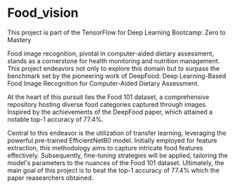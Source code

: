 # Food_vision

This project is part of the TensorFlow for Deep Learning Bootcamp: Zero to Mastery

Food image recognition, pivotal in computer-aided dietary assessment, stands as a cornerstone for health monitoring and nutrition management. This project endeavors not only to explore this domain but to surpass the benchmark set by the pioneering work of DeepFood: Deep Learning-Based Food Image Recognition for Computer-Aided Dietary Assessment.

At the heart of this pursuit lies the Food 101 dataset, a comprehensive repository hosting diverse food categories captured through images. Inspired by the achievements of the DeepFood paper, which attained a notable top-1 accuracy of 77.4%.

Central to this endeavor is the utilization of transfer learning, leveraging the powerful pre-trained EfficientNetB0 model. Initially employed for feature extraction, this methodology aims to capture intricate food features effectively. Subsequently, fine-tuning strategies will be applied, tailoring the model's parameters to the nuances of the Food 101 dataset. Ultimately, the main goal of this project is to beat the top-1 accuracy of 77.4% which the paper reasearchers obtained.
